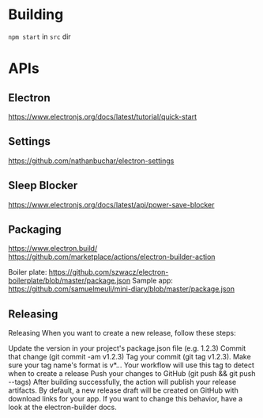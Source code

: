
# Building

``npm start`` in ``src`` dir


# APIs

## Electron

https://www.electronjs.org/docs/latest/tutorial/quick-start


## Settings

https://github.com/nathanbuchar/electron-settings

## Sleep Blocker

https://www.electronjs.org/docs/latest/api/power-save-blocker

## Packaging

https://www.electron.build/
https://github.com/marketplace/actions/electron-builder-action

Boiler plate: https://github.com/szwacz/electron-boilerplate/blob/master/package.json
Sample app: https://github.com/samuelmeuli/mini-diary/blob/master/package.json

## Releasing

Releasing
When you want to create a new release, follow these steps:

Update the version in your project's package.json file (e.g. 1.2.3)
Commit that change (git commit -am v1.2.3)
Tag your commit (git tag v1.2.3). Make sure your tag name's format is v*.*.*. Your workflow will use this tag to detect when to create a release
Push your changes to GitHub (git push && git push --tags)
After building successfully, the action will publish your release artifacts. By default, a new release draft will be created on GitHub with download links for your app. If you want to change this behavior, have a look at the electron-builder docs.